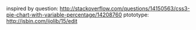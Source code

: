 inspired by question: http://stackoverflow.com/questions/14150563/css3-pie-chart-with-variable-percentage/14208760
ptototype: http://jsbin.com/ijolib/15/edit
